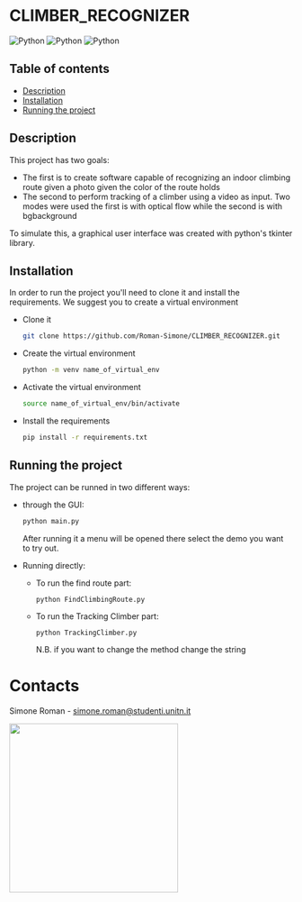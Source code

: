 # CLIMBER_RECOGNIZER


<div>
     <img src="https://img.shields.io/badge/python-3670A0?style=flat&logo=python&logoColor=ffdd54" alt="Python"/>
     <img src="https://img.shields.io/badge/opencv-3670A0?style=flat&logo=opencv" alt="Python"/>
     <img src="https://img.shields.io/badge/numpy-3670A0?style=flat&logo=numpy" alt="Python"/>
</div>



## Table of contents

-   [Description](#Description)
-   [Installation](#Installation)
-   [Running the project](#Running-the-project)

## Description
This project has two goals:
- The first is to create software capable of recognizing an indoor climbing route given a photo given the color of the route holds
- The second to perform tracking of a climber using a video as input. Two modes were used the first is with optical flow while the second is with bgbackground

To simulate this, a graphical user interface was created with python's tkinter library.


## Installation

In order to run the project you'll need to clone it and install the requirements. We suggest you to create a virtual environment 
- Clone it

    ```BASH
    git clone https://github.com/Roman-Simone/CLIMBER_RECOGNIZER.git
    ```
- Create the virtual environment 
  
    ```BASH
    python -m venv name_of_virtual_env
    ```
- Activate the virtual environment
    ```BASH
    source name_of_virtual_env/bin/activate
    ```
- Install the requirements
    ```BASH
    pip install -r requirements.txt
    ```

## Running the project

The project can be runned in two different ways:
- through the GUI:
  
    ```BASH
    python main.py
    ```
    After running it a menu will be opened there select the demo you want to try out.
    

- Running directly:
  
    - To run the find route part:
        ```
        python FindClimbingRoute.py
        ```
    - To run the Tracking Climber part:
        ```
        python TrackingClimber.py
        ```
        N.B. if you want to change the method change the string



# Contacts

Simone Roman - [simone.roman@studenti.unitn.it](mailto:simone.roman@studenti.unitn.it)

<a href="https://www.unitn.it/"><img src="https://ing-gest.disi.unitn.it/wp-content/uploads/2022/11/marchio_disi_bianco_vert_eng-1024x295.png" width="300px"></a>